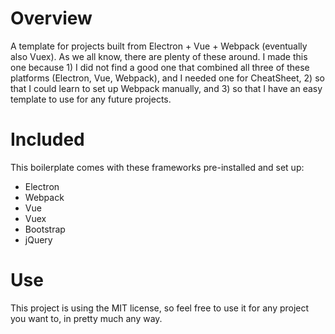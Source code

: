 # Overview
A template for projects built from Electron + Vue + Webpack (eventually also Vuex). As we all know, there are plenty of these around. I made this one because 1) I did not find a good one that combined all three of these platforms (Electron, Vue, Webpack), and I needed one for CheatSheet, 2) so that I could learn to set up Webpack manually, and 3) so that I have an easy template to use for any future projects.

# Included

This boilerplate comes with these frameworks pre-installed and set up:

* Electron
* Webpack
* Vue
* Vuex
* Bootstrap
* jQuery

# Use

This project is using the MIT license, so feel free to use it for any project you want to, in pretty much any way.
